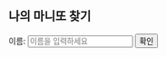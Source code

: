 <html lang="en">
<head>
<meta charset="UTF-8">
<meta name="viewport" content="width=device-width, initial-scale=1.0">
<title>마니또</title>
</head>
<body>

<h2>나의 마니또 찾기</h2>

<!-- 입력 폼 -->
<label for="name">이름:</label>
<input type="text" id="name" placeholder="이름을 입력하세요">
<button onclick="findMatch()">확인</button>

<!-- 결과 표시 -->
<div id="result"></div>

<script>
var excelData = [
    { name: "황홍섭", matchingPerson: "김혜리", contact: "010-6549-4939" },
    { name: "김혜리", matchingPerson: "황홍섭", contact: "010-3911-7172" },
    { name: "이송희", matchingPerson: "고재현", contact: "010-5005-9107" },
    { name: "고재현", matchingPerson: "이송희", contact: "010-8317-7813" },
    { name: "김영광", matchingPerson: "이인경", contact: "010-7572-9968" },
    { name: "이인경", matchingPerson: "김영광", contact: "010-6863-6624" },
    { name: "장서진", matchingPerson: "최두원", contact: "010-5012-2130" },
    { name: "최두원", matchingPerson: "장서진", contact: "010-9845-2563" },
    { name: "임규", matchingPerson: "이성헌", contact: "010-2045-4257" },
    { name: "이성헌", matchingPerson: "임규", contact: "010-2557-0122" },
    { name: "박해연", matchingPerson: "최우혁", contact: "010-6863-6624" },
    { name: "최우혁", matchingPerson: "박해연", contact: "010-5012-2130" },
    { name: "김성진", matchingPerson: "김준", contact: "010-9845-2563" },
    { name: "김준", matchingPerson: "김성진", contact: "010-2045-4257" }
    // 필요에 따라 더 많은 데이터 추가 가능
];

function findMatch() {
    // 입력한 이름 가져오기
    var inputName = document.getElementById("name").value;
    
    // 매칭되는 사람 및 연락처 찾기
    var matchingPerson = "매칭되는 사람 없음";
    var contact = "";
    for (var i = 0; i < excelData.length; i++) {
        if (excelData[i].name === inputName) {
            matchingPerson = excelData[i].matchingPerson;
            contact = excelData[i].contact;
            break;
        }
    }

    // 결과 표시
    var resultElement = document.getElementById("result");
    resultElement.innerHTML = "나의 마니또: " + matchingPerson + "<br> 연락처: " + contact;
}
</script>

</body>
</html>
